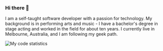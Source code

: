 ### Hi there 👋

I am a self-taught software developer with a passion for technology. My background is in performing arts and music - I have a bachelor's degree in stage acting and worked in the field for about ten years. I currently live in Melbourne, Australia, and I am following my geek path.

<img src="https://github.com/dimitria-herrera/dimitria-herrera/blob/master/images/codeStats.svg" alt="My code statistics"/>
